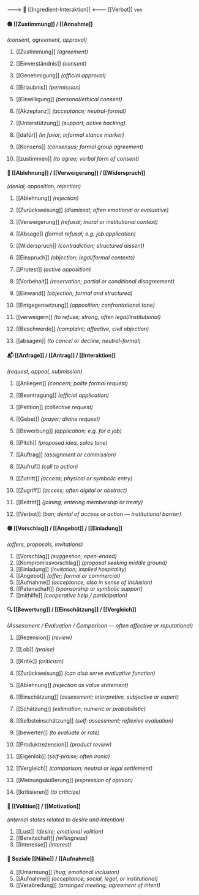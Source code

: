 ---> 🤝 [[Ingredient-Interaktion]] <---
[[Verbot]] `von`
#### 🟢 [[Zustimmung]] / [[Annahme]]  
*(consent, agreement, approval)*  
1) [[Zustimmung]] *(agreement)*  
2) [[Einverständnis]] *(consent)*  
3) [[Genehmigung]] *(official approval)*  
4) [[Erlaubnis]] *(permission)*  
5) [[Einwilligung]] *(personal/ethical consent)*  
6) [[Akzeptanz]] *(acceptance; neutral-formal)*  
7) [[Unterstützung]] *(support; active backing)*  
   
8) [[dafür]] *(in favor; informal stance marker)*  
9) [[Konsens]] *(consensus; formal group agreement)*  
10) [[zustimmen]] *(to agree; verbal form of consent)*

#### 🔴 [[Ablehnung]] / [[Verweigerung]] / [[Widerspruch]]  
*(denial, opposition, rejection)*  
1) [[Ablehnung]] *(rejection)*  
2) [[Zurückweisung]] *(dismissal; often emotional or evaluative)*  
3) [[Verweigerung]] *(refusal; moral or institutional context)*  
4) [[Absage]] *(formal refusal; e.g. job application)*  
5) [[Widerspruch]] *(contradiction; structured dissent)*  
6) [[Einspruch]] *(objection; legal/formal contexts)*  
7) [[Protest]] *(active opposition)*  

8) [[Vorbehalt]] *(reservation; partial or conditional disagreement)*  
9) [[Einwand]] *(objection; formal and structured)*  
10) [[Entgegensetzung]] *(opposition; confrontational tone)*  
11) [[verweigern]] *(to refuse; strong, often legal/institutional)*  
12) [[Beschwerde]] *(complaint; affective, civil objection)*  
13) [[absagen]] *(to cancel or decline; neutral-formal)*  

#### 📬 [[Anfrage]] / [[Antrag]] / [[Interaktion]]  
*(request, appeal, submission)*  
1) [[Anliegen]] *(concern; polite formal request)*  
2) [[Beantragung]] *(official application)*  
3) [[Petition]] *(collective request)*  
4) [[Gebet]] *(prayer; divine request)*  
5) [[Bewerbung]] *(application; e.g. for a job)*  
6) [[Pitch]] *(proposed idea, sales tone)*  
7) [[Auftrag]] *(assignment or commission)*  
8) [[Aufruf]] *(call to action)*  
   
9) [[Zutritt]] *(access; physical or symbolic entry)*  
10) [[Zugriff]] *(access; often digital or abstract)*  
11) [[Beitritt]] *(joining; entering membership or treaty)*  
12) [[Verbot]] *(ban; denial of access or action — institutional barrier)*

#### 🟡 [[Vorschlag]] / [[Angebot]] / [[Einladung]]  
*(offers, proposals, invitations)*  
1) [[Vorschlag]] *(suggestion; open-ended)*  
2) [[Kompromissvorschlag]] *(proposal seeking middle ground)*  
3) [[Einladung]] *(invitation; implied hospitality)*  
4) [[Angebot]] *(offer; formal or commercial)*  
5) [[Aufnahme]] *(acceptance, also in sense of inclusion)*  
6) [[Patenschaft]] *(sponsorship or symbolic support)*  
7) [[mithilfe]] *(cooperative help / participation)*  

#### 🔍 [[Bewertung]] / [[Einschätzung]] / [[Vergleich]]
*(Assessment / Evaluation / Comparison — often affective or reputational)*  
1) [[Rezension]] *(review)*  
2) [[Lob]] *(praise)*  
3) [[Kritik]] *(criticism)*  
4) [[Zurückweisung]] *(can also serve evaluative function)*  
5) [[Ablehnung]] *(rejection as value statement)*  
   
6) [[Einschätzung]] *(assessment; interpretive, subjective or expert)*  
7) [[Schätzung]] *(estimation; numeric or probabilistic)*  
8) [[Selbsteinschätzung]] *(self-assessment; reflexive evaluation)*  
9) [[bewerten]] *(to evaluate or rate)*  
10) [[Produktrezension]] *(product review)*  
11) [[Eigenlob]] *(self-praise; often ironic)*  
12) [[Vergleich]] *(comparison; neutral or legal settlement)*  
13) [[Meinungsäußerung]] *(expression of opinion)*  
14) [[kritisieren]] *(to criticize)*  

#### 🧠 [[Volition]] / [[Motivation]]  
*(internal states related to desire and intention)*  
1) [[Lust]] *(desire; emotional volition)*  
2) [[Bereitschaft]] *(willingness)*  
3) [[Interesse]] *(interest)*  

#### 🤝 Soziale [[Nähe]] / [[Aufnahme]]  
4) [[Umarmung]] *(hug; emotional inclusion)*  
5) [[Aufnahme]] *(acceptance; social, legal, or institutional)*  
6) [[Verabredung]] *(arranged meeting; agreement of intent)*